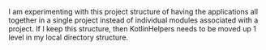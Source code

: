 I am experimenting with this project structure of having the applications all together in a single project instead of individual modules associated with a project.
If I keep this structure, then KotlinHelpers needs to be moved up 1 level in my local directory structure.